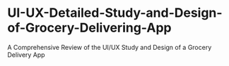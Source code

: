 # UI-UX-Detailed-Study-and-Design-of-Grocery-Delivering-App
 A Comprehensive Review of the UI/UX Study and Design of a Grocery Delivery App
